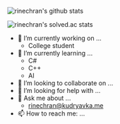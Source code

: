 

![rinechran's github stats](https://github-readme-stats.vercel.app/api?username=rinechran&show_icons=true&hide_border=true)

![rinechran's solved.ac stats](https://github-readme-solvedac.hyp3rflow.vercel.app/api/?handle=rinechran)


- 🔭 I’m currently working on ...
  - College student
- 🌱 I’m currently learning ...
  - C#
  - C++
  - AI
- 👯 I’m looking to collaborate on ...
- 🤔 I’m looking for help with ...
- 💬 Ask me about ...
  - rinechran@kudryavka.me
- 📫 How to reach me: ...

